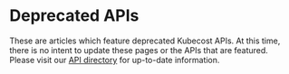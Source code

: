 # Deprecated APIs

These are articles which feature deprecated Kubecost APIs. At this time, there is no intent to update these pages or the APIs that are featured. Please visit our [API directory](/apis-overview.md) for up-to-date information.
